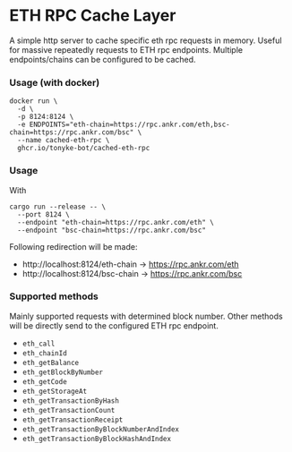 # ETH RPC Cache Layer
A simple http server to cache specific eth rpc requests in memory. Useful for massive repeatedly requests to ETH rpc endpoints. 
Multiple endpoints/chains can be configured to be cached.

### Usage (with docker)
```shell
docker run \
  -d \
  -p 8124:8124 \
  -e ENDPOINTS="eth-chain=https://rpc.ankr.com/eth,bsc-chain=https://rpc.ankr.com/bsc" \
  --name cached-eth-rpc \
  ghcr.io/tonyke-bot/cached-eth-rpc
```

### Usage
With
```shell
cargo run --release -- \
  --port 8124 \
  --endpoint "eth-chain=https://rpc.ankr.com/eth" \
  --endpoint "bsc-chain=https://rpc.ankr.com/bsc"
```
Following redirection will be made:
* http://localhost:8124/eth-chain -> https://rpc.ankr.com/eth
* http://localhost:8124/bsc-chain -> https://rpc.ankr.com/bsc

### Supported methods
Mainly supported requests with determined block number. Other methods will be directly send to the configured ETH rpc endpoint.

- `eth_call`
- `eth_chainId`
- `eth_getBalance`
- `eth_getBlockByNumber`
- `eth_getCode`
- `eth_getStorageAt`
- `eth_getTransactionByHash`
- `eth_getTransactionCount`
- `eth_getTransactionReceipt`
- `eth_getTransactionByBlockNumberAndIndex`
- `eth_getTransactionByBlockHashAndIndex`
